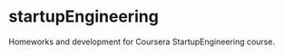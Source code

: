 startupEngineering
==================

Homeworks and development for Coursera StartupEngineering course.
